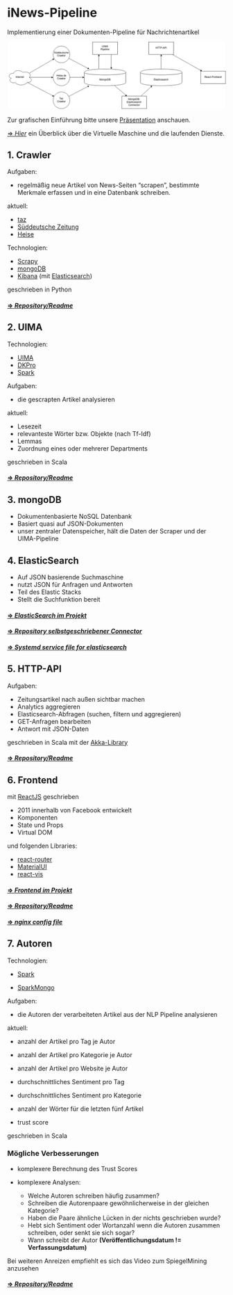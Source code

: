 # iNews-Pipeline

Implementierung einer Dokumenten-Pipeline für Nachrichtenartikel


![alt text](https://github.com/I-News-Pipeline-HTW-Berlin/wiki/blob/master/I%20News.png "Architecture iNews-Pipeline")


Zur grafischen Einführung bitte unsere [Präsentation](https://github.com/I-News-Pipeline-HTW-Berlin/wiki/blob/master/FinalePraesentation31_01_2020.pdf) anschauen.

[=> _Hier_](https://github.com/I-News-Pipeline-HTW-Berlin/wiki/wiki/Sonstiges) ein Überblick über die Virtuelle Maschine und die laufenden Dienste.


## 1. Crawler

Aufgaben: 
- regelmäßig neue Artikel von News-Seiten “scrapen”, bestimmte Merkmale erfassen und in eine Datenbank schreiben.

aktuell: 
- [taz](https://www.taz.de)
- [Süddeutsche Zeitung](https://www.sueddeutsche.de)
- [Heise](https://www.heise.de)

Technologien:
- [Scrapy](https://scrapy.org)
- [mongoDB](https://www.mongodb.com)
- [Kibana](https://www.elastic.co/kibana) (mit [Elasticsearch](https://www.elastic.co/de/elasticsearch))

geschrieben in Python

#### [=> _Repository/Readme_](https://github.com/I-News-Pipeline-HTW-Berlin/crawler)


## 2. UIMA

Technologien:
- [UIMA](https://uima.apache.org)
- [DKPro](https://dkpro.github.io)
- [Spark](https://spark.apache.org)

Aufgaben: 
- die gescrapten Artikel analysieren 

aktuell: 
- Lesezeit 
- relevanteste Wörter bzw. Objekte (nach Tf-Idf)
- Lemmas
- Zuordnung eines oder mehrerer Departments

geschrieben in Scala

#### [=> _Repository/Readme_](https://github.com/I-News-Pipeline-HTW-Berlin/uima-pipeline)


## 3. mongoDB

- Dokumentenbasierte NoSQL Datenbank
- Basiert quasi auf JSON-Dokumenten
- unser zentraler Datenspeicher, hält die Daten der Scraper und der UIMA-Pipeline


## 4. ElasticSearch

- Auf JSON basierende Suchmaschine
- nutzt JSON für Anfragen und Antworten
- Teil des Elastic Stacks
- Stellt die Suchfunktion bereit

#### [=> _ElasticSearch im Projekt_](https://github.com/I-News-Pipeline-HTW-Berlin/wiki/wiki/ElasticSearch-&-Kibana)

#### [=> _Repository selbstgeschriebener Connector_](https://github.com/I-News-Pipeline-HTW-Berlin/MongoDB-Elasticsearch-Connector)


#### [=> _Systemd service file for elasticsearch_](https://github.com/I-News-Pipeline-HTW-Berlin/miscellaneous/blob/master/elasticsearch.service)


## 5. HTTP-API

Aufgaben: 
- Zeitungsartikel nach außen sichtbar machen
- Analytics aggregieren
- Elasticsearch-Abfragen (suchen, filtern und aggregieren)
- GET-Anfragen bearbeiten
- Antwort mit JSON-Daten

geschrieben in Scala mit der [Akka-Library](https://akka.io/)

#### [=> _Repository/Readme_](https://github.com/I-News-Pipeline-HTW-Berlin/HTTP-API)


## 6. Frontend

mit [ReactJS](https://reactjs.org) geschrieben

- 2011 innerhalb von Facebook entwickelt
- Komponenten
- State und Props
- Virtual DOM

und folgenden Libraries:
- [react-router](https://github.com/ReactTraining/react-router)
- [MaterialUI](https://material-ui.com)
- [react-vis](https://uber.github.io/react-vis)

#### [=> _Frontend im Projekt_](https://github.com/I-News-Pipeline-HTW-Berlin/wiki/wiki/Frontend)

#### [=> _Repository/Readme_](https://github.com/I-News-Pipeline-HTW-Berlin/Frontend)

#### [=> _nginx config file_](https://github.com/I-News-Pipeline-HTW-Berlin/miscellaneous/blob/master/default.conf)

## 7. Autoren

Technologien:

- [Spark](https://spark.apache.org)

- [SparkMongo](https://docs.mongodb.com/spark-connector/master/scala-api)


Aufgaben: 

- die Autoren der verarbeiteten Artikel aus der NLP Pipeline analysieren



aktuell: 

- anzahl der Artikel pro Tag je Autor 

- anzahl der Artikel pro Kategorie je Autor

- anzahl der Artikel pro Website je Autor

- durchschnittliches Sentiment pro Tag

- durchschnittliches Sentiment pro Kategorie

- anzahl der Wörter für die letzten fünf Artikel

- trust score


geschrieben in Scala

### Mögliche Verbesserungen

- komplexere Berechnung des Trust Scores

- komplexere Analysen:
  - Welche Autoren schreiben häufig zusammen?
  - Schreiben die Autorenpaare gewöhnlicherweise in der gleichen Kategorie?
  - Haben die Paare ähnliche Lücken in der nichts geschrieben wurde? 
  - Hebt sich Sentiment oder Wortanzahl wenn die Autoren zusammen schreiben, oder senkt sie sich sogar?
  - Wann schreibt der Autor **(Veröffentlichungsdatum != Verfassungsdatum)**

Bei weiteren Anreizen empfiehlt es sich das Video zum SpiegelMining anzusehen


#### [=> _Repository/Readme_](https://github.com/news-document-pipeline-htw-berlin/Authors)




